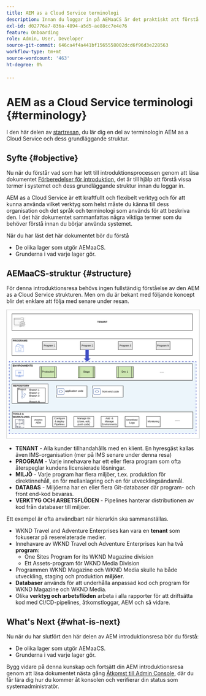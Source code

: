 ```yaml
---
title: AEM as a Cloud Service terminologi
description: Innan du loggar in på AEMaaCS är det praktiskt att förstå en del av terminologin i systemet och dess grundläggande struktur.
exl-id: d02776a7-836a-4894-a5d5-ae88cc7e4e76
feature: Onboarding
role: Admin, User, Developer
source-git-commit: 646ca4f4a441bf1565558002dcd6f96d3e228563
workflow-type: tm+mt
source-wordcount: '463'
ht-degree: 0%

---
```


# AEM as a Cloud Service terminologi {#terminology}

I den här delen av [startresan,](overview.md) du lär dig en del av terminologin AEM as a Cloud Service och dess grundläggande struktur.

## Syfte {#objective}

Nu när du förstår vad som har lett till introduktionsprocessen genom att läsa dokumentet [Förberedelser för introduktion,](preparation.md) det är till hjälp att förstå vissa termer i systemet och dess grundläggande struktur innan du loggar in.

AEM as a Cloud Service är ett kraftfullt och flexibelt verktyg och för att kunna använda vilket verktyg som helst måste du känna till dess organisation och det språk och terminologi som används för att beskriva den. I det här dokumentet sammanfattas några viktiga termer som du behöver förstå innan du börjar använda systemet.

När du har läst det här dokumentet bör du förstå

* De olika lager som utgör AEMaaCS.
* Grunderna i vad varje lager gör.

## AEMaaCS-struktur {#structure}

För denna introduktionsresa behövs ingen fullständig förståelse av den AEM as a Cloud Service strukturen. Men om du är bekant med följande koncept blir det enklare att följa med senare under resan.

![Cloud Manager-struktur](/help/journey-sites/quick-site/assets/cloud-manager-structure.png)

* **TENANT** - Alla kunder tillhandahålls med en klient. En hyresgäst kallas även IMS-organisation (mer på IMS senare under denna resa)
* **PROGRAM** - Varje innehavare har ett eller flera program som ofta återspeglar kundens licensierade lösningar.
* **MILJÖ** - Varje program har flera miljöer, t.ex. produktion för direktinnehåll, en för mellanlagring och en för utvecklingsändamål.
* **DATABAS** - Miljöerna har en eller flera Git-databaser där program- och front end-kod bevaras.
* **VERKTYG OCH ARBETSFLÖDEN** - Pipelines hanterar distributionen av kod från databaser till miljöer.

Ett exempel är ofta användbart när hierarkin ska sammanställas.

* WKND Travel and Adventure Enterprises kan vara en **tenant** som fokuserar på reserelaterade medier.
* Innehavare av WKND Travel och Adventure Enterprises kan ha två **program**:
   * One Sites Program for its WKND Magazine division
   * Ett Assets-program för WKND Media Division
* Programmen WKND Magazine och WKND Media skulle ha både utveckling, staging och produktion **miljöer**.
* **Databaser** används för att underhålla anpassad kod och program för WKND Magazine och WKND Media.
* Olika **verktyg och arbetsflöden** arbeta i alla rapporter för att driftsätta kod med CI/CD-pipelines, åtkomstloggar, AEM och så vidare.

## What&#39;s Next {#what-is-next}

Nu när du har slutfört den här delen av AEM introduktionsresa bör du förstå:

* De olika lager som utgör AEMaaCS.
* Grunderna i vad varje lager gör.

Bygg vidare på denna kunskap och fortsätt din AEM introduktionsresa genom att läsa dokumentet nästa gång [Åtkomst till Admin Console](admin-console.md), där du får lära dig hur du kommer åt konsolen och verifierar din status som systemadministratör.
